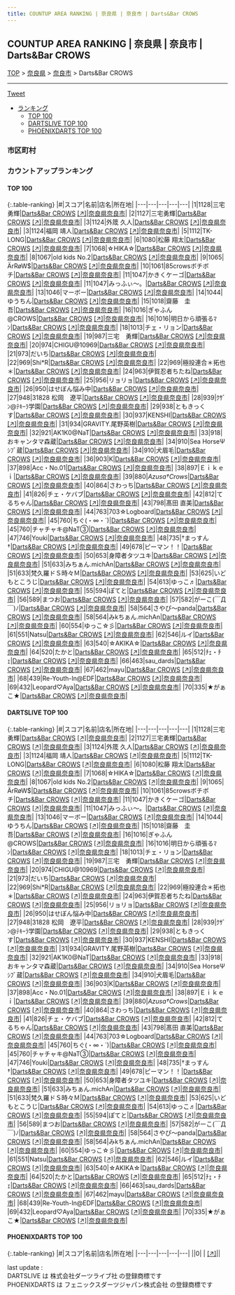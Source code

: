 ```yaml
---
title: COUNTUP AREA RANKING | 奈良県 | 奈良市 | Darts&Bar CROWS
---
```

## COUNTUP AREA RANKING | 奈良県 | 奈良市 | Darts&Bar CROWS

[TOP](/darts/rank/) > [奈良県](/darts/rank/奈良県/) > [奈良市](/darts/rank/奈良県/奈良市/) > Darts&Bar CROWS

___

<a href="https://twitter.com/share?ref_src=twsrc%5Etfw" data-text="COUNTUP AREA RANKING | 奈良県奈良市Darts&Bar CROWS" class="twitter-share-button" data-hashtags="DARTSLIVE,PHOENIXDARTS,darts,ダーツ" data-show-count="false">Tweet</a>

* [ランキング](#カウントアップランキング)
    * [TOP 100](#top-100)
    * [DARTSLIVE TOP 100](#dartslive-top-100)
    * [PHOENIXDARTS TOP 100](#phoenixdarts-top-100)

### 市区町村

<ul>

</ul>

### カウントアップランキング

#### TOP 100



{:.table-ranking}
|#|スコア|名前|店名|所在地|
|---|---|---|---|---|
|1|1128|<span class="rank-name-dl">三宅 勇輝</span>|<a href="/darts/rank/shops/4b37eef6e0ed63a8774c926eb736cb5a.html">Darts&Bar CROWS</a> <a href="https://search.dartslive.com/jp/shop/4b37eef6e0ed63a8774c926eb736cb5a">[↗]</a>|<a href="/darts/rank/奈良県/奈良市">奈良県奈良市</a>|
|2|1127|<span class="rank-name-dl">三宅勇輝</span>|<a href="/darts/rank/shops/4b37eef6e0ed63a8774c926eb736cb5a.html">Darts&Bar CROWS</a> <a href="https://search.dartslive.com/jp/shop/4b37eef6e0ed63a8774c926eb736cb5a">[↗]</a>|<a href="/darts/rank/奈良県/奈良市">奈良県奈良市</a>|
|3|1124|<span class="rank-name-dl">外筬 久人</span>|<a href="/darts/rank/shops/4b37eef6e0ed63a8774c926eb736cb5a.html">Darts&Bar CROWS</a> <a href="https://search.dartslive.com/jp/shop/4b37eef6e0ed63a8774c926eb736cb5a">[↗]</a>|<a href="/darts/rank/奈良県/奈良市">奈良県奈良市</a>|
|3|1124|<span class="rank-name-dl">福岡 靖人</span>|<a href="/darts/rank/shops/4b37eef6e0ed63a8774c926eb736cb5a.html">Darts&Bar CROWS</a> <a href="https://search.dartslive.com/jp/shop/4b37eef6e0ed63a8774c926eb736cb5a">[↗]</a>|<a href="/darts/rank/奈良県/奈良市">奈良県奈良市</a>|
|5|1112|<span class="rank-name-dl">TK-LONG</span>|<a href="/darts/rank/shops/4b37eef6e0ed63a8774c926eb736cb5a.html">Darts&Bar CROWS</a> <a href="https://search.dartslive.com/jp/shop/4b37eef6e0ed63a8774c926eb736cb5a">[↗]</a>|<a href="/darts/rank/奈良県/奈良市">奈良県奈良市</a>|
|6|1080|<span class="rank-name-dl">松藤 翔太</span>|<a href="/darts/rank/shops/4b37eef6e0ed63a8774c926eb736cb5a.html">Darts&Bar CROWS</a> <a href="https://search.dartslive.com/jp/shop/4b37eef6e0ed63a8774c926eb736cb5a">[↗]</a>|<a href="/darts/rank/奈良県/奈良市">奈良県奈良市</a>|
|7|1068|<span class="rank-name-dl">☆HIKA☆</span>|<a href="/darts/rank/shops/4b37eef6e0ed63a8774c926eb736cb5a.html">Darts&Bar CROWS</a> <a href="https://search.dartslive.com/jp/shop/4b37eef6e0ed63a8774c926eb736cb5a">[↗]</a>|<a href="/darts/rank/奈良県/奈良市">奈良県奈良市</a>|
|8|1067|<span class="rank-name-dl">old kids No.2</span>|<a href="/darts/rank/shops/4b37eef6e0ed63a8774c926eb736cb5a.html">Darts&Bar CROWS</a> <a href="https://search.dartslive.com/jp/shop/4b37eef6e0ed63a8774c926eb736cb5a">[↗]</a>|<a href="/darts/rank/奈良県/奈良市">奈良県奈良市</a>|
|9|1065|<span class="rank-name-dl">ÄrRøW$</span>|<a href="/darts/rank/shops/4b37eef6e0ed63a8774c926eb736cb5a.html">Darts&Bar CROWS</a> <a href="https://search.dartslive.com/jp/shop/4b37eef6e0ed63a8774c926eb736cb5a">[↗]</a>|<a href="/darts/rank/奈良県/奈良市">奈良県奈良市</a>|
|10|1061|<span class="rank-name-dl">85crowsボチボチ</span>|<a href="/darts/rank/shops/4b37eef6e0ed63a8774c926eb736cb5a.html">Darts&Bar CROWS</a> <a href="https://search.dartslive.com/jp/shop/4b37eef6e0ed63a8774c926eb736cb5a">[↗]</a>|<a href="/darts/rank/奈良県/奈良市">奈良県奈良市</a>|
|11|1047|<span class="rank-name-dl">かきくケーゴ</span>|<a href="/darts/rank/shops/4b37eef6e0ed63a8774c926eb736cb5a.html">Darts&Bar CROWS</a> <a href="https://search.dartslive.com/jp/shop/4b37eef6e0ed63a8774c926eb736cb5a">[↗]</a>|<a href="/darts/rank/奈良県/奈良市">奈良県奈良市</a>|
|11|1047|<span class="rank-name-dl">みっふぃ〜。</span>|<a href="/darts/rank/shops/4b37eef6e0ed63a8774c926eb736cb5a.html">Darts&Bar CROWS</a> <a href="https://search.dartslive.com/jp/shop/4b37eef6e0ed63a8774c926eb736cb5a">[↗]</a>|<a href="/darts/rank/奈良県/奈良市">奈良県奈良市</a>|
|13|1046|<span class="rank-name-dl">マーボー</span>|<a href="/darts/rank/shops/4b37eef6e0ed63a8774c926eb736cb5a.html">Darts&Bar CROWS</a> <a href="https://search.dartslive.com/jp/shop/4b37eef6e0ed63a8774c926eb736cb5a">[↗]</a>|<a href="/darts/rank/奈良県/奈良市">奈良県奈良市</a>|
|14|1044|<span class="rank-name-dl">ゆうちん</span>|<a href="/darts/rank/shops/4b37eef6e0ed63a8774c926eb736cb5a.html">Darts&Bar CROWS</a> <a href="https://search.dartslive.com/jp/shop/4b37eef6e0ed63a8774c926eb736cb5a">[↗]</a>|<a href="/darts/rank/奈良県/奈良市">奈良県奈良市</a>|
|15|1018|<span class="rank-name-dl">齋藤　圭吾</span>|<a href="/darts/rank/shops/4b37eef6e0ed63a8774c926eb736cb5a.html">Darts&Bar CROWS</a> <a href="https://search.dartslive.com/jp/shop/4b37eef6e0ed63a8774c926eb736cb5a">[↗]</a>|<a href="/darts/rank/奈良県/奈良市">奈良県奈良市</a>|
|16|1016|<span class="rank-name-dl">ぎゃふん@CROWS</span>|<a href="/darts/rank/shops/4b37eef6e0ed63a8774c926eb736cb5a.html">Darts&Bar CROWS</a> <a href="https://search.dartslive.com/jp/shop/4b37eef6e0ed63a8774c926eb736cb5a">[↗]</a>|<a href="/darts/rank/奈良県/奈良市">奈良県奈良市</a>|
|16|1016|<span class="rank-name-dl">明日から頑張るﾏﾝ</span>|<a href="/darts/rank/shops/4b37eef6e0ed63a8774c926eb736cb5a.html">Darts&Bar CROWS</a> <a href="https://search.dartslive.com/jp/shop/4b37eef6e0ed63a8774c926eb736cb5a">[↗]</a>|<a href="/darts/rank/奈良県/奈良市">奈良県奈良市</a>|
|18|1013|<span class="rank-name-dl">チェ・リョン</span>|<a href="/darts/rank/shops/4b37eef6e0ed63a8774c926eb736cb5a.html">Darts&Bar CROWS</a> <a href="https://search.dartslive.com/jp/shop/4b37eef6e0ed63a8774c926eb736cb5a">[↗]</a>|<a href="/darts/rank/奈良県/奈良市">奈良県奈良市</a>|
|19|987|<span class="rank-name-dl">三宅　勇輝</span>|<a href="/darts/rank/shops/4b37eef6e0ed63a8774c926eb736cb5a.html">Darts&Bar CROWS</a> <a href="https://search.dartslive.com/jp/shop/4b37eef6e0ed63a8774c926eb736cb5a">[↗]</a>|<a href="/darts/rank/奈良県/奈良市">奈良県奈良市</a>|
|20|974|<span class="rank-name-dl">CHIGU@10969</span>|<a href="/darts/rank/shops/4b37eef6e0ed63a8774c926eb736cb5a.html">Darts&Bar CROWS</a> <a href="https://search.dartslive.com/jp/shop/4b37eef6e0ed63a8774c926eb736cb5a">[↗]</a>|<a href="/darts/rank/奈良県/奈良市">奈良県奈良市</a>|
|21|973|<span class="rank-name-dl">だいち</span>|<a href="/darts/rank/shops/4b37eef6e0ed63a8774c926eb736cb5a.html">Darts&Bar CROWS</a> <a href="https://search.dartslive.com/jp/shop/4b37eef6e0ed63a8774c926eb736cb5a">[↗]</a>|<a href="/darts/rank/奈良県/奈良市">奈良県奈良市</a>|
|22|969|<span class="rank-name-dl">Shi*R</span>|<a href="/darts/rank/shops/4b37eef6e0ed63a8774c926eb736cb5a.html">Darts&Bar CROWS</a> <a href="https://search.dartslive.com/jp/shop/4b37eef6e0ed63a8774c926eb736cb5a">[↗]</a>|<a href="/darts/rank/奈良県/奈良市">奈良県奈良市</a>|
|22|969|<span class="rank-name-dl">極投連合＊拓也＊</span>|<a href="/darts/rank/shops/4b37eef6e0ed63a8774c926eb736cb5a.html">Darts&Bar CROWS</a> <a href="https://search.dartslive.com/jp/shop/4b37eef6e0ed63a8774c926eb736cb5a">[↗]</a>|<a href="/darts/rank/奈良県/奈良市">奈良県奈良市</a>|
|24|963|<span class="rank-name-dl">伊賀忍者ちたね</span>|<a href="/darts/rank/shops/4b37eef6e0ed63a8774c926eb736cb5a.html">Darts&Bar CROWS</a> <a href="https://search.dartslive.com/jp/shop/4b37eef6e0ed63a8774c926eb736cb5a">[↗]</a>|<a href="/darts/rank/奈良県/奈良市">奈良県奈良市</a>|
|25|956|<span class="rank-name-dl">リョリョ</span>|<a href="/darts/rank/shops/4b37eef6e0ed63a8774c926eb736cb5a.html">Darts&Bar CROWS</a> <a href="https://search.dartslive.com/jp/shop/4b37eef6e0ed63a8774c926eb736cb5a">[↗]</a>|<a href="/darts/rank/奈良県/奈良市">奈良県奈良市</a>|
|26|950|<span class="rank-name-dl">はせぼん悩み中</span>|<a href="/darts/rank/shops/4b37eef6e0ed63a8774c926eb736cb5a.html">Darts&Bar CROWS</a> <a href="https://search.dartslive.com/jp/shop/4b37eef6e0ed63a8774c926eb736cb5a">[↗]</a>|<a href="/darts/rank/奈良県/奈良市">奈良県奈良市</a>|
|27|948|<span class="rank-name-dl">31828 松岡　遼平</span>|<a href="/darts/rank/shops/4b37eef6e0ed63a8774c926eb736cb5a.html">Darts&Bar CROWS</a> <a href="https://search.dartslive.com/jp/shop/4b37eef6e0ed63a8774c926eb736cb5a">[↗]</a>|<a href="/darts/rank/奈良県/奈良市">奈良県奈良市</a>|
|28|939|<span class="rank-name-dl">ｸｻﾞﾝ@ﾃｷｰﾗ学園</span>|<a href="/darts/rank/shops/4b37eef6e0ed63a8774c926eb736cb5a.html">Darts&Bar CROWS</a> <a href="https://search.dartslive.com/jp/shop/4b37eef6e0ed63a8774c926eb736cb5a">[↗]</a>|<a href="/darts/rank/奈良県/奈良市">奈良県奈良市</a>|
|29|938|<span class="rank-name-dl">ともきっくす</span>|<a href="/darts/rank/shops/4b37eef6e0ed63a8774c926eb736cb5a.html">Darts&Bar CROWS</a> <a href="https://search.dartslive.com/jp/shop/4b37eef6e0ed63a8774c926eb736cb5a">[↗]</a>|<a href="/darts/rank/奈良県/奈良市">奈良県奈良市</a>|
|30|937|<span class="rank-name-dl">KENSHI</span>|<a href="/darts/rank/shops/4b37eef6e0ed63a8774c926eb736cb5a.html">Darts&Bar CROWS</a> <a href="https://search.dartslive.com/jp/shop/4b37eef6e0ed63a8774c926eb736cb5a">[↗]</a>|<a href="/darts/rank/奈良県/奈良市">奈良県奈良市</a>|
|31|934|<span class="rank-name-dl">GRAVITY.尾野英樹</span>|<a href="/darts/rank/shops/4b37eef6e0ed63a8774c926eb736cb5a.html">Darts&Bar CROWS</a> <a href="https://search.dartslive.com/jp/shop/4b37eef6e0ed63a8774c926eb736cb5a">[↗]</a>|<a href="/darts/rank/奈良県/奈良市">奈良県奈良市</a>|
|32|921|<span class="rank-name-dl">AK1K0@NaT</span>|<a href="/darts/rank/shops/4b37eef6e0ed63a8774c926eb736cb5a.html">Darts&Bar CROWS</a> <a href="https://search.dartslive.com/jp/shop/4b37eef6e0ed63a8774c926eb736cb5a">[↗]</a>|<a href="/darts/rank/奈良県/奈良市">奈良県奈良市</a>|
|33|918|<span class="rank-name-dl">おキャンタマ森蔵</span>|<a href="/darts/rank/shops/4b37eef6e0ed63a8774c926eb736cb5a.html">Darts&Bar CROWS</a> <a href="https://search.dartslive.com/jp/shop/4b37eef6e0ed63a8774c926eb736cb5a">[↗]</a>|<a href="/darts/rank/奈良県/奈良市">奈良県奈良市</a>|
|34|910|<span class="rank-name-dl">Sea HorseΨｼﾌﾞ蔵</span>|<a href="/darts/rank/shops/4b37eef6e0ed63a8774c926eb736cb5a.html">Darts&Bar CROWS</a> <a href="https://search.dartslive.com/jp/shop/4b37eef6e0ed63a8774c926eb736cb5a">[↗]</a>|<a href="/darts/rank/奈良県/奈良市">奈良県奈良市</a>|
|34|910|<span class="rank-name-dl">犬眉毛</span>|<a href="/darts/rank/shops/4b37eef6e0ed63a8774c926eb736cb5a.html">Darts&Bar CROWS</a> <a href="https://search.dartslive.com/jp/shop/4b37eef6e0ed63a8774c926eb736cb5a">[↗]</a>|<a href="/darts/rank/奈良県/奈良市">奈良県奈良市</a>|
|36|903|<span class="rank-name-dl">K</span>|<a href="/darts/rank/shops/4b37eef6e0ed63a8774c926eb736cb5a.html">Darts&Bar CROWS</a> <a href="https://search.dartslive.com/jp/shop/4b37eef6e0ed63a8774c926eb736cb5a">[↗]</a>|<a href="/darts/rank/奈良県/奈良市">奈良県奈良市</a>|
|37|898|<span class="rank-name-dl">Acc・No.01</span>|<a href="/darts/rank/shops/4b37eef6e0ed63a8774c926eb736cb5a.html">Darts&Bar CROWS</a> <a href="https://search.dartslive.com/jp/shop/4b37eef6e0ed63a8774c926eb736cb5a">[↗]</a>|<a href="/darts/rank/奈良県/奈良市">奈良県奈良市</a>|
|38|897|<span class="rank-name-dl">Ｅｉｋｅｉ</span>|<a href="/darts/rank/shops/4b37eef6e0ed63a8774c926eb736cb5a.html">Darts&Bar CROWS</a> <a href="https://search.dartslive.com/jp/shop/4b37eef6e0ed63a8774c926eb736cb5a">[↗]</a>|<a href="/darts/rank/奈良県/奈良市">奈良県奈良市</a>|
|39|880|<span class="rank-name-dl">*Azusa†Crows*</span>|<a href="/darts/rank/shops/4b37eef6e0ed63a8774c926eb736cb5a.html">Darts&Bar CROWS</a> <a href="https://search.dartslive.com/jp/shop/4b37eef6e0ed63a8774c926eb736cb5a">[↗]</a>|<a href="/darts/rank/奈良県/奈良市">奈良県奈良市</a>|
|40|864|<span class="rank-name-dl">さわっち</span>|<a href="/darts/rank/shops/4b37eef6e0ed63a8774c926eb736cb5a.html">Darts&Bar CROWS</a> <a href="https://search.dartslive.com/jp/shop/4b37eef6e0ed63a8774c926eb736cb5a">[↗]</a>|<a href="/darts/rank/奈良県/奈良市">奈良県奈良市</a>|
|41|826|<span class="rank-name-dl">チェ・ケバブ</span>|<a href="/darts/rank/shops/4b37eef6e0ed63a8774c926eb736cb5a.html">Darts&Bar CROWS</a> <a href="https://search.dartslive.com/jp/shop/4b37eef6e0ed63a8774c926eb736cb5a">[↗]</a>|<a href="/darts/rank/奈良県/奈良市">奈良県奈良市</a>|
|42|812|<span class="rank-name-dl">てるちゃん</span>|<a href="/darts/rank/shops/4b37eef6e0ed63a8774c926eb736cb5a.html">Darts&Bar CROWS</a> <a href="https://search.dartslive.com/jp/shop/4b37eef6e0ed63a8774c926eb736cb5a">[↗]</a>|<a href="/darts/rank/奈良県/奈良市">奈良県奈良市</a>|
|43|798|<span class="rank-name-dl">髙田 直美</span>|<a href="/darts/rank/shops/4b37eef6e0ed63a8774c926eb736cb5a.html">Darts&Bar CROWS</a> <a href="https://search.dartslive.com/jp/shop/4b37eef6e0ed63a8774c926eb736cb5a">[↗]</a>|<a href="/darts/rank/奈良県/奈良市">奈良県奈良市</a>|
|44|763|<span class="rank-name-dl">703☆Logboard</span>|<a href="/darts/rank/shops/4b37eef6e0ed63a8774c926eb736cb5a.html">Darts&Bar CROWS</a> <a href="https://search.dartslive.com/jp/shop/4b37eef6e0ed63a8774c926eb736cb5a">[↗]</a>|<a href="/darts/rank/奈良県/奈良市">奈良県奈良市</a>|
|45|760|<span class="rank-name-dl">ちぐ(・∞・`)</span>|<a href="/darts/rank/shops/4b37eef6e0ed63a8774c926eb736cb5a.html">Darts&Bar CROWS</a> <a href="https://search.dartslive.com/jp/shop/4b37eef6e0ed63a8774c926eb736cb5a">[↗]</a>|<a href="/darts/rank/奈良県/奈良市">奈良県奈良市</a>|
|45|760|<span class="rank-name-dl">チャチャキ@NaT③</span>|<a href="/darts/rank/shops/4b37eef6e0ed63a8774c926eb736cb5a.html">Darts&Bar CROWS</a> <a href="https://search.dartslive.com/jp/shop/4b37eef6e0ed63a8774c926eb736cb5a">[↗]</a>|<a href="/darts/rank/奈良県/奈良市">奈良県奈良市</a>|
|47|746|<span class="rank-name-dl">Youki</span>|<a href="/darts/rank/shops/4b37eef6e0ed63a8774c926eb736cb5a.html">Darts&Bar CROWS</a> <a href="https://search.dartslive.com/jp/shop/4b37eef6e0ed63a8774c926eb736cb5a">[↗]</a>|<a href="/darts/rank/奈良県/奈良市">奈良県奈良市</a>|
|48|735|<span class="rank-name-dl">†まっすん†</span>|<a href="/darts/rank/shops/4b37eef6e0ed63a8774c926eb736cb5a.html">Darts&Bar CROWS</a> <a href="https://search.dartslive.com/jp/shop/4b37eef6e0ed63a8774c926eb736cb5a">[↗]</a>|<a href="/darts/rank/奈良県/奈良市">奈良県奈良市</a>|
|49|678|<span class="rank-name-dl">ピーマン！！</span>|<a href="/darts/rank/shops/4b37eef6e0ed63a8774c926eb736cb5a.html">Darts&Bar CROWS</a> <a href="https://search.dartslive.com/jp/shop/4b37eef6e0ed63a8774c926eb736cb5a">[↗]</a>|<a href="/darts/rank/奈良県/奈良市">奈良県奈良市</a>|
|50|653|<span class="rank-name-dl">身障者タツユキ</span>|<a href="/darts/rank/shops/4b37eef6e0ed63a8774c926eb736cb5a.html">Darts&Bar CROWS</a> <a href="https://search.dartslive.com/jp/shop/4b37eef6e0ed63a8774c926eb736cb5a">[↗]</a>|<a href="/darts/rank/奈良県/奈良市">奈良県奈良市</a>|
|51|633|<span class="rank-name-dl">みちぁん.michAn</span>|<a href="/darts/rank/shops/4b37eef6e0ed63a8774c926eb736cb5a.html">Darts&Bar CROWS</a> <a href="https://search.dartslive.com/jp/shop/4b37eef6e0ed63a8774c926eb736cb5a">[↗]</a>|<a href="/darts/rank/奈良県/奈良市">奈良県奈良市</a>|
|51|633|<span class="rank-name-dl">梵久羅ドＳ時々Ｍ</span>|<a href="/darts/rank/shops/4b37eef6e0ed63a8774c926eb736cb5a.html">Darts&Bar CROWS</a> <a href="https://search.dartslive.com/jp/shop/4b37eef6e0ed63a8774c926eb736cb5a">[↗]</a>|<a href="/darts/rank/奈良県/奈良市">奈良県奈良市</a>|
|53|625|<span class="rank-name-dl">いどもとこうじ</span>|<a href="/darts/rank/shops/4b37eef6e0ed63a8774c926eb736cb5a.html">Darts&Bar CROWS</a> <a href="https://search.dartslive.com/jp/shop/4b37eef6e0ed63a8774c926eb736cb5a">[↗]</a>|<a href="/darts/rank/奈良県/奈良市">奈良県奈良市</a>|
|54|613|<span class="rank-name-dl">ゆっこ♬</span>|<a href="/darts/rank/shops/4b37eef6e0ed63a8774c926eb736cb5a.html">Darts&Bar CROWS</a> <a href="https://search.dartslive.com/jp/shop/4b37eef6e0ed63a8774c926eb736cb5a">[↗]</a>|<a href="/darts/rank/奈良県/奈良市">奈良県奈良市</a>|
|55|594|<span class="rank-name-dl">ぽてと</span>|<a href="/darts/rank/shops/4b37eef6e0ed63a8774c926eb736cb5a.html">Darts&Bar CROWS</a> <a href="https://search.dartslive.com/jp/shop/4b37eef6e0ed63a8774c926eb736cb5a">[↗]</a>|<a href="/darts/rank/奈良県/奈良市">奈良県奈良市</a>|
|56|589|<span class="rank-name-dl">まつお</span>|<a href="/darts/rank/shops/4b37eef6e0ed63a8774c926eb736cb5a.html">Darts&Bar CROWS</a> <a href="https://search.dartslive.com/jp/shop/4b37eef6e0ed63a8774c926eb736cb5a">[↗]</a>|<a href="/darts/rank/奈良県/奈良市">奈良県奈良市</a>|
|57|582|<span class="rank-name-dl">がーこ(￣Д￣)ﾉ</span>|<a href="/darts/rank/shops/4b37eef6e0ed63a8774c926eb736cb5a.html">Darts&Bar CROWS</a> <a href="https://search.dartslive.com/jp/shop/4b37eef6e0ed63a8774c926eb736cb5a">[↗]</a>|<a href="/darts/rank/奈良県/奈良市">奈良県奈良市</a>|
|58|564|<span class="rank-name-dl">さやぴ〜panda</span>|<a href="/darts/rank/shops/4b37eef6e0ed63a8774c926eb736cb5a.html">Darts&Bar CROWS</a> <a href="https://search.dartslive.com/jp/shop/4b37eef6e0ed63a8774c926eb736cb5a">[↗]</a>|<a href="/darts/rank/奈良県/奈良市">奈良県奈良市</a>|
|58|564|<span class="rank-name-dl">みkちぁん.michAn</span>|<a href="/darts/rank/shops/4b37eef6e0ed63a8774c926eb736cb5a.html">Darts&Bar CROWS</a> <a href="https://search.dartslive.com/jp/shop/4b37eef6e0ed63a8774c926eb736cb5a">[↗]</a>|<a href="/darts/rank/奈良県/奈良市">奈良県奈良市</a>|
|60|554|<span class="rank-name-dl">ゆっこ☆彡</span>|<a href="/darts/rank/shops/4b37eef6e0ed63a8774c926eb736cb5a.html">Darts&Bar CROWS</a> <a href="https://search.dartslive.com/jp/shop/4b37eef6e0ed63a8774c926eb736cb5a">[↗]</a>|<a href="/darts/rank/奈良県/奈良市">奈良県奈良市</a>|
|61|551|<span class="rank-name-dl">Natsu</span>|<a href="/darts/rank/shops/4b37eef6e0ed63a8774c926eb736cb5a.html">Darts&Bar CROWS</a> <a href="https://search.dartslive.com/jp/shop/4b37eef6e0ed63a8774c926eb736cb5a">[↗]</a>|<a href="/darts/rank/奈良県/奈良市">奈良県奈良市</a>|
|62|546|<span class="rank-name-dl">ルイ</span>|<a href="/darts/rank/shops/4b37eef6e0ed63a8774c926eb736cb5a.html">Darts&Bar CROWS</a> <a href="https://search.dartslive.com/jp/shop/4b37eef6e0ed63a8774c926eb736cb5a">[↗]</a>|<a href="/darts/rank/奈良県/奈良市">奈良県奈良市</a>|
|63|540|<span class="rank-name-dl">☆AKIKA☆</span>|<a href="/darts/rank/shops/4b37eef6e0ed63a8774c926eb736cb5a.html">Darts&Bar CROWS</a> <a href="https://search.dartslive.com/jp/shop/4b37eef6e0ed63a8774c926eb736cb5a">[↗]</a>|<a href="/darts/rank/奈良県/奈良市">奈良県奈良市</a>|
|64|520|<span class="rank-name-dl">たかと</span>|<a href="/darts/rank/shops/4b37eef6e0ed63a8774c926eb736cb5a.html">Darts&Bar CROWS</a> <a href="https://search.dartslive.com/jp/shop/4b37eef6e0ed63a8774c926eb736cb5a">[↗]</a>|<a href="/darts/rank/奈良県/奈良市">奈良県奈良市</a>|
|65|512|<span class="rank-name-dl">ﾁｪ・ﾁｪ</span>|<a href="/darts/rank/shops/4b37eef6e0ed63a8774c926eb736cb5a.html">Darts&Bar CROWS</a> <a href="https://search.dartslive.com/jp/shop/4b37eef6e0ed63a8774c926eb736cb5a">[↗]</a>|<a href="/darts/rank/奈良県/奈良市">奈良県奈良市</a>|
|66|463|<span class="rank-name-dl">sau_dards</span>|<a href="/darts/rank/shops/4b37eef6e0ed63a8774c926eb736cb5a.html">Darts&Bar CROWS</a> <a href="https://search.dartslive.com/jp/shop/4b37eef6e0ed63a8774c926eb736cb5a">[↗]</a>|<a href="/darts/rank/奈良県/奈良市">奈良県奈良市</a>|
|67|462|<span class="rank-name-dl">mayu</span>|<a href="/darts/rank/shops/4b37eef6e0ed63a8774c926eb736cb5a.html">Darts&Bar CROWS</a> <a href="https://search.dartslive.com/jp/shop/4b37eef6e0ed63a8774c926eb736cb5a">[↗]</a>|<a href="/darts/rank/奈良県/奈良市">奈良県奈良市</a>|
|68|439|<span class="rank-name-dl">Re-Youth-In@EDF</span>|<a href="/darts/rank/shops/4b37eef6e0ed63a8774c926eb736cb5a.html">Darts&Bar CROWS</a> <a href="https://search.dartslive.com/jp/shop/4b37eef6e0ed63a8774c926eb736cb5a">[↗]</a>|<a href="/darts/rank/奈良県/奈良市">奈良県奈良市</a>|
|69|432|<span class="rank-name-dl">Leopard♡Aya</span>|<a href="/darts/rank/shops/4b37eef6e0ed63a8774c926eb736cb5a.html">Darts&Bar CROWS</a> <a href="https://search.dartslive.com/jp/shop/4b37eef6e0ed63a8774c926eb736cb5a">[↗]</a>|<a href="/darts/rank/奈良県/奈良市">奈良県奈良市</a>|
|70|335|<span class="rank-name-dl">★がぁこ★</span>|<a href="/darts/rank/shops/4b37eef6e0ed63a8774c926eb736cb5a.html">Darts&Bar CROWS</a> <a href="https://search.dartslive.com/jp/shop/4b37eef6e0ed63a8774c926eb736cb5a">[↗]</a>|<a href="/darts/rank/奈良県/奈良市">奈良県奈良市</a>|


#### DARTSLIVE TOP 100



{:.table-ranking}
|#|スコア|名前|店名|所在地|
|---|---|---|---|---|
|1|1128|<span class="rank-name-dl">三宅 勇輝</span>|<a href="/darts/rank/shops/4b37eef6e0ed63a8774c926eb736cb5a.html">Darts&Bar CROWS</a> <a href="https://search.dartslive.com/jp/shop/4b37eef6e0ed63a8774c926eb736cb5a">[↗]</a>|<a href="/darts/rank/奈良県/奈良市">奈良県奈良市</a>|
|2|1127|<span class="rank-name-dl">三宅勇輝</span>|<a href="/darts/rank/shops/4b37eef6e0ed63a8774c926eb736cb5a.html">Darts&Bar CROWS</a> <a href="https://search.dartslive.com/jp/shop/4b37eef6e0ed63a8774c926eb736cb5a">[↗]</a>|<a href="/darts/rank/奈良県/奈良市">奈良県奈良市</a>|
|3|1124|<span class="rank-name-dl">外筬 久人</span>|<a href="/darts/rank/shops/4b37eef6e0ed63a8774c926eb736cb5a.html">Darts&Bar CROWS</a> <a href="https://search.dartslive.com/jp/shop/4b37eef6e0ed63a8774c926eb736cb5a">[↗]</a>|<a href="/darts/rank/奈良県/奈良市">奈良県奈良市</a>|
|3|1124|<span class="rank-name-dl">福岡 靖人</span>|<a href="/darts/rank/shops/4b37eef6e0ed63a8774c926eb736cb5a.html">Darts&Bar CROWS</a> <a href="https://search.dartslive.com/jp/shop/4b37eef6e0ed63a8774c926eb736cb5a">[↗]</a>|<a href="/darts/rank/奈良県/奈良市">奈良県奈良市</a>|
|5|1112|<span class="rank-name-dl">TK-LONG</span>|<a href="/darts/rank/shops/4b37eef6e0ed63a8774c926eb736cb5a.html">Darts&Bar CROWS</a> <a href="https://search.dartslive.com/jp/shop/4b37eef6e0ed63a8774c926eb736cb5a">[↗]</a>|<a href="/darts/rank/奈良県/奈良市">奈良県奈良市</a>|
|6|1080|<span class="rank-name-dl">松藤 翔太</span>|<a href="/darts/rank/shops/4b37eef6e0ed63a8774c926eb736cb5a.html">Darts&Bar CROWS</a> <a href="https://search.dartslive.com/jp/shop/4b37eef6e0ed63a8774c926eb736cb5a">[↗]</a>|<a href="/darts/rank/奈良県/奈良市">奈良県奈良市</a>|
|7|1068|<span class="rank-name-dl">☆HIKA☆</span>|<a href="/darts/rank/shops/4b37eef6e0ed63a8774c926eb736cb5a.html">Darts&Bar CROWS</a> <a href="https://search.dartslive.com/jp/shop/4b37eef6e0ed63a8774c926eb736cb5a">[↗]</a>|<a href="/darts/rank/奈良県/奈良市">奈良県奈良市</a>|
|8|1067|<span class="rank-name-dl">old kids No.2</span>|<a href="/darts/rank/shops/4b37eef6e0ed63a8774c926eb736cb5a.html">Darts&Bar CROWS</a> <a href="https://search.dartslive.com/jp/shop/4b37eef6e0ed63a8774c926eb736cb5a">[↗]</a>|<a href="/darts/rank/奈良県/奈良市">奈良県奈良市</a>|
|9|1065|<span class="rank-name-dl">ÄrRøW$</span>|<a href="/darts/rank/shops/4b37eef6e0ed63a8774c926eb736cb5a.html">Darts&Bar CROWS</a> <a href="https://search.dartslive.com/jp/shop/4b37eef6e0ed63a8774c926eb736cb5a">[↗]</a>|<a href="/darts/rank/奈良県/奈良市">奈良県奈良市</a>|
|10|1061|<span class="rank-name-dl">85crowsボチボチ</span>|<a href="/darts/rank/shops/4b37eef6e0ed63a8774c926eb736cb5a.html">Darts&Bar CROWS</a> <a href="https://search.dartslive.com/jp/shop/4b37eef6e0ed63a8774c926eb736cb5a">[↗]</a>|<a href="/darts/rank/奈良県/奈良市">奈良県奈良市</a>|
|11|1047|<span class="rank-name-dl">かきくケーゴ</span>|<a href="/darts/rank/shops/4b37eef6e0ed63a8774c926eb736cb5a.html">Darts&Bar CROWS</a> <a href="https://search.dartslive.com/jp/shop/4b37eef6e0ed63a8774c926eb736cb5a">[↗]</a>|<a href="/darts/rank/奈良県/奈良市">奈良県奈良市</a>|
|11|1047|<span class="rank-name-dl">みっふぃ〜。</span>|<a href="/darts/rank/shops/4b37eef6e0ed63a8774c926eb736cb5a.html">Darts&Bar CROWS</a> <a href="https://search.dartslive.com/jp/shop/4b37eef6e0ed63a8774c926eb736cb5a">[↗]</a>|<a href="/darts/rank/奈良県/奈良市">奈良県奈良市</a>|
|13|1046|<span class="rank-name-dl">マーボー</span>|<a href="/darts/rank/shops/4b37eef6e0ed63a8774c926eb736cb5a.html">Darts&Bar CROWS</a> <a href="https://search.dartslive.com/jp/shop/4b37eef6e0ed63a8774c926eb736cb5a">[↗]</a>|<a href="/darts/rank/奈良県/奈良市">奈良県奈良市</a>|
|14|1044|<span class="rank-name-dl">ゆうちん</span>|<a href="/darts/rank/shops/4b37eef6e0ed63a8774c926eb736cb5a.html">Darts&Bar CROWS</a> <a href="https://search.dartslive.com/jp/shop/4b37eef6e0ed63a8774c926eb736cb5a">[↗]</a>|<a href="/darts/rank/奈良県/奈良市">奈良県奈良市</a>|
|15|1018|<span class="rank-name-dl">齋藤　圭吾</span>|<a href="/darts/rank/shops/4b37eef6e0ed63a8774c926eb736cb5a.html">Darts&Bar CROWS</a> <a href="https://search.dartslive.com/jp/shop/4b37eef6e0ed63a8774c926eb736cb5a">[↗]</a>|<a href="/darts/rank/奈良県/奈良市">奈良県奈良市</a>|
|16|1016|<span class="rank-name-dl">ぎゃふん@CROWS</span>|<a href="/darts/rank/shops/4b37eef6e0ed63a8774c926eb736cb5a.html">Darts&Bar CROWS</a> <a href="https://search.dartslive.com/jp/shop/4b37eef6e0ed63a8774c926eb736cb5a">[↗]</a>|<a href="/darts/rank/奈良県/奈良市">奈良県奈良市</a>|
|16|1016|<span class="rank-name-dl">明日から頑張るﾏﾝ</span>|<a href="/darts/rank/shops/4b37eef6e0ed63a8774c926eb736cb5a.html">Darts&Bar CROWS</a> <a href="https://search.dartslive.com/jp/shop/4b37eef6e0ed63a8774c926eb736cb5a">[↗]</a>|<a href="/darts/rank/奈良県/奈良市">奈良県奈良市</a>|
|18|1013|<span class="rank-name-dl">チェ・リョン</span>|<a href="/darts/rank/shops/4b37eef6e0ed63a8774c926eb736cb5a.html">Darts&Bar CROWS</a> <a href="https://search.dartslive.com/jp/shop/4b37eef6e0ed63a8774c926eb736cb5a">[↗]</a>|<a href="/darts/rank/奈良県/奈良市">奈良県奈良市</a>|
|19|987|<span class="rank-name-dl">三宅　勇輝</span>|<a href="/darts/rank/shops/4b37eef6e0ed63a8774c926eb736cb5a.html">Darts&Bar CROWS</a> <a href="https://search.dartslive.com/jp/shop/4b37eef6e0ed63a8774c926eb736cb5a">[↗]</a>|<a href="/darts/rank/奈良県/奈良市">奈良県奈良市</a>|
|20|974|<span class="rank-name-dl">CHIGU@10969</span>|<a href="/darts/rank/shops/4b37eef6e0ed63a8774c926eb736cb5a.html">Darts&Bar CROWS</a> <a href="https://search.dartslive.com/jp/shop/4b37eef6e0ed63a8774c926eb736cb5a">[↗]</a>|<a href="/darts/rank/奈良県/奈良市">奈良県奈良市</a>|
|21|973|<span class="rank-name-dl">だいち</span>|<a href="/darts/rank/shops/4b37eef6e0ed63a8774c926eb736cb5a.html">Darts&Bar CROWS</a> <a href="https://search.dartslive.com/jp/shop/4b37eef6e0ed63a8774c926eb736cb5a">[↗]</a>|<a href="/darts/rank/奈良県/奈良市">奈良県奈良市</a>|
|22|969|<span class="rank-name-dl">Shi*R</span>|<a href="/darts/rank/shops/4b37eef6e0ed63a8774c926eb736cb5a.html">Darts&Bar CROWS</a> <a href="https://search.dartslive.com/jp/shop/4b37eef6e0ed63a8774c926eb736cb5a">[↗]</a>|<a href="/darts/rank/奈良県/奈良市">奈良県奈良市</a>|
|22|969|<span class="rank-name-dl">極投連合＊拓也＊</span>|<a href="/darts/rank/shops/4b37eef6e0ed63a8774c926eb736cb5a.html">Darts&Bar CROWS</a> <a href="https://search.dartslive.com/jp/shop/4b37eef6e0ed63a8774c926eb736cb5a">[↗]</a>|<a href="/darts/rank/奈良県/奈良市">奈良県奈良市</a>|
|24|963|<span class="rank-name-dl">伊賀忍者ちたね</span>|<a href="/darts/rank/shops/4b37eef6e0ed63a8774c926eb736cb5a.html">Darts&Bar CROWS</a> <a href="https://search.dartslive.com/jp/shop/4b37eef6e0ed63a8774c926eb736cb5a">[↗]</a>|<a href="/darts/rank/奈良県/奈良市">奈良県奈良市</a>|
|25|956|<span class="rank-name-dl">リョリョ</span>|<a href="/darts/rank/shops/4b37eef6e0ed63a8774c926eb736cb5a.html">Darts&Bar CROWS</a> <a href="https://search.dartslive.com/jp/shop/4b37eef6e0ed63a8774c926eb736cb5a">[↗]</a>|<a href="/darts/rank/奈良県/奈良市">奈良県奈良市</a>|
|26|950|<span class="rank-name-dl">はせぼん悩み中</span>|<a href="/darts/rank/shops/4b37eef6e0ed63a8774c926eb736cb5a.html">Darts&Bar CROWS</a> <a href="https://search.dartslive.com/jp/shop/4b37eef6e0ed63a8774c926eb736cb5a">[↗]</a>|<a href="/darts/rank/奈良県/奈良市">奈良県奈良市</a>|
|27|948|<span class="rank-name-dl">31828 松岡　遼平</span>|<a href="/darts/rank/shops/4b37eef6e0ed63a8774c926eb736cb5a.html">Darts&Bar CROWS</a> <a href="https://search.dartslive.com/jp/shop/4b37eef6e0ed63a8774c926eb736cb5a">[↗]</a>|<a href="/darts/rank/奈良県/奈良市">奈良県奈良市</a>|
|28|939|<span class="rank-name-dl">ｸｻﾞﾝ@ﾃｷｰﾗ学園</span>|<a href="/darts/rank/shops/4b37eef6e0ed63a8774c926eb736cb5a.html">Darts&Bar CROWS</a> <a href="https://search.dartslive.com/jp/shop/4b37eef6e0ed63a8774c926eb736cb5a">[↗]</a>|<a href="/darts/rank/奈良県/奈良市">奈良県奈良市</a>|
|29|938|<span class="rank-name-dl">ともきっくす</span>|<a href="/darts/rank/shops/4b37eef6e0ed63a8774c926eb736cb5a.html">Darts&Bar CROWS</a> <a href="https://search.dartslive.com/jp/shop/4b37eef6e0ed63a8774c926eb736cb5a">[↗]</a>|<a href="/darts/rank/奈良県/奈良市">奈良県奈良市</a>|
|30|937|<span class="rank-name-dl">KENSHI</span>|<a href="/darts/rank/shops/4b37eef6e0ed63a8774c926eb736cb5a.html">Darts&Bar CROWS</a> <a href="https://search.dartslive.com/jp/shop/4b37eef6e0ed63a8774c926eb736cb5a">[↗]</a>|<a href="/darts/rank/奈良県/奈良市">奈良県奈良市</a>|
|31|934|<span class="rank-name-dl">GRAVITY.尾野英樹</span>|<a href="/darts/rank/shops/4b37eef6e0ed63a8774c926eb736cb5a.html">Darts&Bar CROWS</a> <a href="https://search.dartslive.com/jp/shop/4b37eef6e0ed63a8774c926eb736cb5a">[↗]</a>|<a href="/darts/rank/奈良県/奈良市">奈良県奈良市</a>|
|32|921|<span class="rank-name-dl">AK1K0@NaT</span>|<a href="/darts/rank/shops/4b37eef6e0ed63a8774c926eb736cb5a.html">Darts&Bar CROWS</a> <a href="https://search.dartslive.com/jp/shop/4b37eef6e0ed63a8774c926eb736cb5a">[↗]</a>|<a href="/darts/rank/奈良県/奈良市">奈良県奈良市</a>|
|33|918|<span class="rank-name-dl">おキャンタマ森蔵</span>|<a href="/darts/rank/shops/4b37eef6e0ed63a8774c926eb736cb5a.html">Darts&Bar CROWS</a> <a href="https://search.dartslive.com/jp/shop/4b37eef6e0ed63a8774c926eb736cb5a">[↗]</a>|<a href="/darts/rank/奈良県/奈良市">奈良県奈良市</a>|
|34|910|<span class="rank-name-dl">Sea HorseΨｼﾌﾞ蔵</span>|<a href="/darts/rank/shops/4b37eef6e0ed63a8774c926eb736cb5a.html">Darts&Bar CROWS</a> <a href="https://search.dartslive.com/jp/shop/4b37eef6e0ed63a8774c926eb736cb5a">[↗]</a>|<a href="/darts/rank/奈良県/奈良市">奈良県奈良市</a>|
|34|910|<span class="rank-name-dl">犬眉毛</span>|<a href="/darts/rank/shops/4b37eef6e0ed63a8774c926eb736cb5a.html">Darts&Bar CROWS</a> <a href="https://search.dartslive.com/jp/shop/4b37eef6e0ed63a8774c926eb736cb5a">[↗]</a>|<a href="/darts/rank/奈良県/奈良市">奈良県奈良市</a>|
|36|903|<span class="rank-name-dl">K</span>|<a href="/darts/rank/shops/4b37eef6e0ed63a8774c926eb736cb5a.html">Darts&Bar CROWS</a> <a href="https://search.dartslive.com/jp/shop/4b37eef6e0ed63a8774c926eb736cb5a">[↗]</a>|<a href="/darts/rank/奈良県/奈良市">奈良県奈良市</a>|
|37|898|<span class="rank-name-dl">Acc・No.01</span>|<a href="/darts/rank/shops/4b37eef6e0ed63a8774c926eb736cb5a.html">Darts&Bar CROWS</a> <a href="https://search.dartslive.com/jp/shop/4b37eef6e0ed63a8774c926eb736cb5a">[↗]</a>|<a href="/darts/rank/奈良県/奈良市">奈良県奈良市</a>|
|38|897|<span class="rank-name-dl">Ｅｉｋｅｉ</span>|<a href="/darts/rank/shops/4b37eef6e0ed63a8774c926eb736cb5a.html">Darts&Bar CROWS</a> <a href="https://search.dartslive.com/jp/shop/4b37eef6e0ed63a8774c926eb736cb5a">[↗]</a>|<a href="/darts/rank/奈良県/奈良市">奈良県奈良市</a>|
|39|880|<span class="rank-name-dl">*Azusa†Crows*</span>|<a href="/darts/rank/shops/4b37eef6e0ed63a8774c926eb736cb5a.html">Darts&Bar CROWS</a> <a href="https://search.dartslive.com/jp/shop/4b37eef6e0ed63a8774c926eb736cb5a">[↗]</a>|<a href="/darts/rank/奈良県/奈良市">奈良県奈良市</a>|
|40|864|<span class="rank-name-dl">さわっち</span>|<a href="/darts/rank/shops/4b37eef6e0ed63a8774c926eb736cb5a.html">Darts&Bar CROWS</a> <a href="https://search.dartslive.com/jp/shop/4b37eef6e0ed63a8774c926eb736cb5a">[↗]</a>|<a href="/darts/rank/奈良県/奈良市">奈良県奈良市</a>|
|41|826|<span class="rank-name-dl">チェ・ケバブ</span>|<a href="/darts/rank/shops/4b37eef6e0ed63a8774c926eb736cb5a.html">Darts&Bar CROWS</a> <a href="https://search.dartslive.com/jp/shop/4b37eef6e0ed63a8774c926eb736cb5a">[↗]</a>|<a href="/darts/rank/奈良県/奈良市">奈良県奈良市</a>|
|42|812|<span class="rank-name-dl">てるちゃん</span>|<a href="/darts/rank/shops/4b37eef6e0ed63a8774c926eb736cb5a.html">Darts&Bar CROWS</a> <a href="https://search.dartslive.com/jp/shop/4b37eef6e0ed63a8774c926eb736cb5a">[↗]</a>|<a href="/darts/rank/奈良県/奈良市">奈良県奈良市</a>|
|43|798|<span class="rank-name-dl">髙田 直美</span>|<a href="/darts/rank/shops/4b37eef6e0ed63a8774c926eb736cb5a.html">Darts&Bar CROWS</a> <a href="https://search.dartslive.com/jp/shop/4b37eef6e0ed63a8774c926eb736cb5a">[↗]</a>|<a href="/darts/rank/奈良県/奈良市">奈良県奈良市</a>|
|44|763|<span class="rank-name-dl">703☆Logboard</span>|<a href="/darts/rank/shops/4b37eef6e0ed63a8774c926eb736cb5a.html">Darts&Bar CROWS</a> <a href="https://search.dartslive.com/jp/shop/4b37eef6e0ed63a8774c926eb736cb5a">[↗]</a>|<a href="/darts/rank/奈良県/奈良市">奈良県奈良市</a>|
|45|760|<span class="rank-name-dl">ちぐ(・∞・`)</span>|<a href="/darts/rank/shops/4b37eef6e0ed63a8774c926eb736cb5a.html">Darts&Bar CROWS</a> <a href="https://search.dartslive.com/jp/shop/4b37eef6e0ed63a8774c926eb736cb5a">[↗]</a>|<a href="/darts/rank/奈良県/奈良市">奈良県奈良市</a>|
|45|760|<span class="rank-name-dl">チャチャキ@NaT③</span>|<a href="/darts/rank/shops/4b37eef6e0ed63a8774c926eb736cb5a.html">Darts&Bar CROWS</a> <a href="https://search.dartslive.com/jp/shop/4b37eef6e0ed63a8774c926eb736cb5a">[↗]</a>|<a href="/darts/rank/奈良県/奈良市">奈良県奈良市</a>|
|47|746|<span class="rank-name-dl">Youki</span>|<a href="/darts/rank/shops/4b37eef6e0ed63a8774c926eb736cb5a.html">Darts&Bar CROWS</a> <a href="https://search.dartslive.com/jp/shop/4b37eef6e0ed63a8774c926eb736cb5a">[↗]</a>|<a href="/darts/rank/奈良県/奈良市">奈良県奈良市</a>|
|48|735|<span class="rank-name-dl">†まっすん†</span>|<a href="/darts/rank/shops/4b37eef6e0ed63a8774c926eb736cb5a.html">Darts&Bar CROWS</a> <a href="https://search.dartslive.com/jp/shop/4b37eef6e0ed63a8774c926eb736cb5a">[↗]</a>|<a href="/darts/rank/奈良県/奈良市">奈良県奈良市</a>|
|49|678|<span class="rank-name-dl">ピーマン！！</span>|<a href="/darts/rank/shops/4b37eef6e0ed63a8774c926eb736cb5a.html">Darts&Bar CROWS</a> <a href="https://search.dartslive.com/jp/shop/4b37eef6e0ed63a8774c926eb736cb5a">[↗]</a>|<a href="/darts/rank/奈良県/奈良市">奈良県奈良市</a>|
|50|653|<span class="rank-name-dl">身障者タツユキ</span>|<a href="/darts/rank/shops/4b37eef6e0ed63a8774c926eb736cb5a.html">Darts&Bar CROWS</a> <a href="https://search.dartslive.com/jp/shop/4b37eef6e0ed63a8774c926eb736cb5a">[↗]</a>|<a href="/darts/rank/奈良県/奈良市">奈良県奈良市</a>|
|51|633|<span class="rank-name-dl">みちぁん.michAn</span>|<a href="/darts/rank/shops/4b37eef6e0ed63a8774c926eb736cb5a.html">Darts&Bar CROWS</a> <a href="https://search.dartslive.com/jp/shop/4b37eef6e0ed63a8774c926eb736cb5a">[↗]</a>|<a href="/darts/rank/奈良県/奈良市">奈良県奈良市</a>|
|51|633|<span class="rank-name-dl">梵久羅ドＳ時々Ｍ</span>|<a href="/darts/rank/shops/4b37eef6e0ed63a8774c926eb736cb5a.html">Darts&Bar CROWS</a> <a href="https://search.dartslive.com/jp/shop/4b37eef6e0ed63a8774c926eb736cb5a">[↗]</a>|<a href="/darts/rank/奈良県/奈良市">奈良県奈良市</a>|
|53|625|<span class="rank-name-dl">いどもとこうじ</span>|<a href="/darts/rank/shops/4b37eef6e0ed63a8774c926eb736cb5a.html">Darts&Bar CROWS</a> <a href="https://search.dartslive.com/jp/shop/4b37eef6e0ed63a8774c926eb736cb5a">[↗]</a>|<a href="/darts/rank/奈良県/奈良市">奈良県奈良市</a>|
|54|613|<span class="rank-name-dl">ゆっこ♬</span>|<a href="/darts/rank/shops/4b37eef6e0ed63a8774c926eb736cb5a.html">Darts&Bar CROWS</a> <a href="https://search.dartslive.com/jp/shop/4b37eef6e0ed63a8774c926eb736cb5a">[↗]</a>|<a href="/darts/rank/奈良県/奈良市">奈良県奈良市</a>|
|55|594|<span class="rank-name-dl">ぽてと</span>|<a href="/darts/rank/shops/4b37eef6e0ed63a8774c926eb736cb5a.html">Darts&Bar CROWS</a> <a href="https://search.dartslive.com/jp/shop/4b37eef6e0ed63a8774c926eb736cb5a">[↗]</a>|<a href="/darts/rank/奈良県/奈良市">奈良県奈良市</a>|
|56|589|<span class="rank-name-dl">まつお</span>|<a href="/darts/rank/shops/4b37eef6e0ed63a8774c926eb736cb5a.html">Darts&Bar CROWS</a> <a href="https://search.dartslive.com/jp/shop/4b37eef6e0ed63a8774c926eb736cb5a">[↗]</a>|<a href="/darts/rank/奈良県/奈良市">奈良県奈良市</a>|
|57|582|<span class="rank-name-dl">がーこ(￣Д￣)ﾉ</span>|<a href="/darts/rank/shops/4b37eef6e0ed63a8774c926eb736cb5a.html">Darts&Bar CROWS</a> <a href="https://search.dartslive.com/jp/shop/4b37eef6e0ed63a8774c926eb736cb5a">[↗]</a>|<a href="/darts/rank/奈良県/奈良市">奈良県奈良市</a>|
|58|564|<span class="rank-name-dl">さやぴ〜panda</span>|<a href="/darts/rank/shops/4b37eef6e0ed63a8774c926eb736cb5a.html">Darts&Bar CROWS</a> <a href="https://search.dartslive.com/jp/shop/4b37eef6e0ed63a8774c926eb736cb5a">[↗]</a>|<a href="/darts/rank/奈良県/奈良市">奈良県奈良市</a>|
|58|564|<span class="rank-name-dl">みkちぁん.michAn</span>|<a href="/darts/rank/shops/4b37eef6e0ed63a8774c926eb736cb5a.html">Darts&Bar CROWS</a> <a href="https://search.dartslive.com/jp/shop/4b37eef6e0ed63a8774c926eb736cb5a">[↗]</a>|<a href="/darts/rank/奈良県/奈良市">奈良県奈良市</a>|
|60|554|<span class="rank-name-dl">ゆっこ☆彡</span>|<a href="/darts/rank/shops/4b37eef6e0ed63a8774c926eb736cb5a.html">Darts&Bar CROWS</a> <a href="https://search.dartslive.com/jp/shop/4b37eef6e0ed63a8774c926eb736cb5a">[↗]</a>|<a href="/darts/rank/奈良県/奈良市">奈良県奈良市</a>|
|61|551|<span class="rank-name-dl">Natsu</span>|<a href="/darts/rank/shops/4b37eef6e0ed63a8774c926eb736cb5a.html">Darts&Bar CROWS</a> <a href="https://search.dartslive.com/jp/shop/4b37eef6e0ed63a8774c926eb736cb5a">[↗]</a>|<a href="/darts/rank/奈良県/奈良市">奈良県奈良市</a>|
|62|546|<span class="rank-name-dl">ルイ</span>|<a href="/darts/rank/shops/4b37eef6e0ed63a8774c926eb736cb5a.html">Darts&Bar CROWS</a> <a href="https://search.dartslive.com/jp/shop/4b37eef6e0ed63a8774c926eb736cb5a">[↗]</a>|<a href="/darts/rank/奈良県/奈良市">奈良県奈良市</a>|
|63|540|<span class="rank-name-dl">☆AKIKA☆</span>|<a href="/darts/rank/shops/4b37eef6e0ed63a8774c926eb736cb5a.html">Darts&Bar CROWS</a> <a href="https://search.dartslive.com/jp/shop/4b37eef6e0ed63a8774c926eb736cb5a">[↗]</a>|<a href="/darts/rank/奈良県/奈良市">奈良県奈良市</a>|
|64|520|<span class="rank-name-dl">たかと</span>|<a href="/darts/rank/shops/4b37eef6e0ed63a8774c926eb736cb5a.html">Darts&Bar CROWS</a> <a href="https://search.dartslive.com/jp/shop/4b37eef6e0ed63a8774c926eb736cb5a">[↗]</a>|<a href="/darts/rank/奈良県/奈良市">奈良県奈良市</a>|
|65|512|<span class="rank-name-dl">ﾁｪ・ﾁｪ</span>|<a href="/darts/rank/shops/4b37eef6e0ed63a8774c926eb736cb5a.html">Darts&Bar CROWS</a> <a href="https://search.dartslive.com/jp/shop/4b37eef6e0ed63a8774c926eb736cb5a">[↗]</a>|<a href="/darts/rank/奈良県/奈良市">奈良県奈良市</a>|
|66|463|<span class="rank-name-dl">sau_dards</span>|<a href="/darts/rank/shops/4b37eef6e0ed63a8774c926eb736cb5a.html">Darts&Bar CROWS</a> <a href="https://search.dartslive.com/jp/shop/4b37eef6e0ed63a8774c926eb736cb5a">[↗]</a>|<a href="/darts/rank/奈良県/奈良市">奈良県奈良市</a>|
|67|462|<span class="rank-name-dl">mayu</span>|<a href="/darts/rank/shops/4b37eef6e0ed63a8774c926eb736cb5a.html">Darts&Bar CROWS</a> <a href="https://search.dartslive.com/jp/shop/4b37eef6e0ed63a8774c926eb736cb5a">[↗]</a>|<a href="/darts/rank/奈良県/奈良市">奈良県奈良市</a>|
|68|439|<span class="rank-name-dl">Re-Youth-In@EDF</span>|<a href="/darts/rank/shops/4b37eef6e0ed63a8774c926eb736cb5a.html">Darts&Bar CROWS</a> <a href="https://search.dartslive.com/jp/shop/4b37eef6e0ed63a8774c926eb736cb5a">[↗]</a>|<a href="/darts/rank/奈良県/奈良市">奈良県奈良市</a>|
|69|432|<span class="rank-name-dl">Leopard♡Aya</span>|<a href="/darts/rank/shops/4b37eef6e0ed63a8774c926eb736cb5a.html">Darts&Bar CROWS</a> <a href="https://search.dartslive.com/jp/shop/4b37eef6e0ed63a8774c926eb736cb5a">[↗]</a>|<a href="/darts/rank/奈良県/奈良市">奈良県奈良市</a>|
|70|335|<span class="rank-name-dl">★がぁこ★</span>|<a href="/darts/rank/shops/4b37eef6e0ed63a8774c926eb736cb5a.html">Darts&Bar CROWS</a> <a href="https://search.dartslive.com/jp/shop/4b37eef6e0ed63a8774c926eb736cb5a">[↗]</a>|<a href="/darts/rank/奈良県/奈良市">奈良県奈良市</a>|


#### PHOENIXDARTS TOP 100



{:.table-ranking}
|#|スコア|名前|店名|所在地|
|---|---|---|---|---|
||0|<span class="rank-name-dl"> </span>|<a href="/darts/rank/shops/.html"></a> <a href="">[↗]</a>|<a href="/darts/rank//"></a>|


<div class="footer border-top border-gray-light mt-5 pt-3 text-right text-gray">
    last update : <span style="font-weight: italic" id="foot_last_modified"></span><br />
    DARTSLIVE は 株式会社ダーツライブ社 の登録商標です<br />
    PHOENIXDARTS は フェニックスダーツジャパン株式会社 の登録商標です<br />
</div>

<script src="https://cdnjs.cloudflare.com/ajax/libs/jquery.tablesorter/2.31.3/js/jquery.tablesorter.min.js" integrity="sha512-qzgd5cYSZcosqpzpn7zF2ZId8f/8CHmFKZ8j7mU4OUXTNRd5g+ZHBPsgKEwoqxCtdQvExE5LprwwPAgoicguNg==" crossorigin="anonymous" referrerpolicy="no-referrer"></script>
<link rel="stylesheet" href="https://cdnjs.cloudflare.com/ajax/libs/jquery.tablesorter/2.31.3/css/theme.default.min.css" integrity="sha512-wghhOJkjQX0Lh3NSWvNKeZ0ZpNn+SPVXX1Qyc9OCaogADktxrBiBdKGDoqVUOyhStvMBmJQ8ZdMHiR3wuEq8+w==" crossorigin="anonymous" referrerpolicy="no-referrer" />
<script>
$(function() {
    $(".table-ranking").tablesorter({sortList:[[0, 0]]});
    $("#foot_last_modified").text(formatDate(new Date(document.lastModified), 'yyyy-MM-dd HH:mm:ss'));
});
</script>

<script async src="https://platform.twitter.com/widgets.js" charset="utf-8"></script>